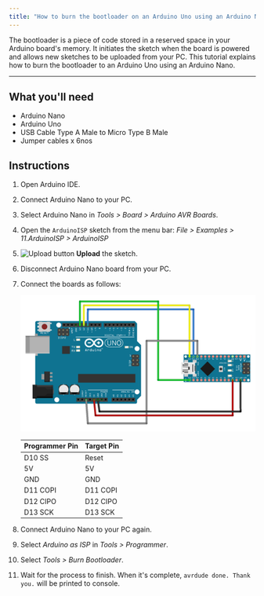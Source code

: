 ```yaml
---
title: "How to burn the bootloader on an Arduino Uno using an Arduino Nano"
---
```


The bootloader is a piece of code stored in a reserved space in your Arduino board's memory. It initiates the sketch when the board is powered and allows new sketches to be uploaded from your PC. This tutorial explains how to burn the bootloader to an Arduino Uno using an Arduino Nano.

---

## What you'll need

* Arduino Nano
* Arduino Uno
* USB Cable Type A Male to Micro Type B Male
* Jumper cables x 6nos

## Instructions

01. Open Arduino IDE.

02. Connect Arduino Nano to your PC.

03. Select Arduino Nano in _Tools > Board > Arduino AVR Boards_.

04. Open the `ArduinoISP` sketch from the menu bar: _File > Examples > 11.ArduinoISP > ArduinoISP_

05. ![Upload button](img/symbol_upload.png) **Upload** the sketch.

06. Disconnect Arduino Nano board from your PC.

07. Connect the boards as follows:

    ![Nano to Uno Burn bootloader](img/Nano_to_Uno_burn_bootloader.png)

    | Programmer Pin | Target Pin |
    |----------------|------------|
    | D10 SS         | Reset      |
    | 5V             | 5V         |
    | GND            | GND        |
    | D11 COPI       | D11 COPI   |
    | D12 CIPO       | D12 CIPO   |
     D13 SCK        | D13 SCK    |

08. Connect Arduino Nano to your PC again.

09. Select _Arduino as ISP_ in _Tools > Programmer_.

10. Select _Tools > Burn Bootloader_.

11. Wait for the process to finish. When it's complete, `avrdude done. Thank you.` will be printed to console.
